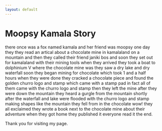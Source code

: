 ```yaml
---
layout: default
---
```



#  Moopsy Kamala Story

there once was a fox named kamala and her friend was moopsy one day they they read an artical about a chocolate 
mine in kamalaland  on a mountain and then they called their friend janiki bos and soon they set out for kamalaland with their mining tools when they arrived they took a boat
to dolphinium V where the chocolate mine was they saw a dry lake and dry waterfall  soon they began mining for chocolate which took 1 and a half hours
when they were done they cracked a chocolate piece and found the golden churro logo and stamp which came with a stamp pad in fact all of them came with the churro logo and stamp then they left the mine after they were down the mountain they heard a gurgle from the mountain shortly after the waterfall and lake were flooded with the churro logo and stamp making shapes like the mountain they fell from in the chocolate wow! they all exclaimed they wrote a book next to the chocolate mine about their adventure when they got home they published it everyone read it the end.

Thank you for visiting my page.
